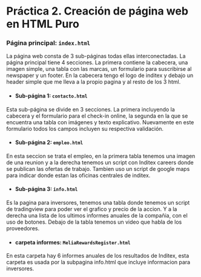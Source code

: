 # Práctica 2. Creación de página web en HTML Puro


### Página principal: ``index.html``

La página web consta de 3 sub-páginas todas ellas interconectadas. 
La página principal tiene 4 secciones. La primera contiene la cabecera, una imagen simple, una tabla con las marcas, un formulario para suscribirse al newspaper y un footer.
En la cabecera tengo el logo de inditex y debajo un header simple que me lleva a la propio pagina y al resto de los 3 html.

* #### Sub-página 1: ``contacto.html``
Esta sub-página se divide en 3 secciones. La primera incluyendo la cabecera y el formulario para el check-in online, la segunda en la que se encuentra una tabla con imágenes y texto explicativo. Nuevamente en este formulario todos los campos incluyen su respectiva validación.

* #### Sub-página 2: ``empleo.html``
En esta seccion se trata el empleo, en la primera tabla tenemos una imagen de una reunion y a la derecha
tenemos un script con Inditex careers donde se publican las ofertas de trabajo.
Tambien uso un script de google maps para indicar donde estan las oficinas centrales de 
inditex.
* #### Sub-página 3: ``info.html``
Es la pagina para inversores, tenemos una tabla donde tenemos un script de tradingview para poder ver el grafico y precio de la accion. Y a la derecha una lista de los ultimos informes anuales de la compañia, con el uso de botones.
Debajo de la tabla tenemos un video que habla de los proveedores.
* #### carpeta informes: ``MeliaRewardsRegister.html``
En esta carpeta hay 6 informes anuales de los resultados de Inditex, esta carpeta es usada por la subpagina info.html que incluye informacion para inversores.

